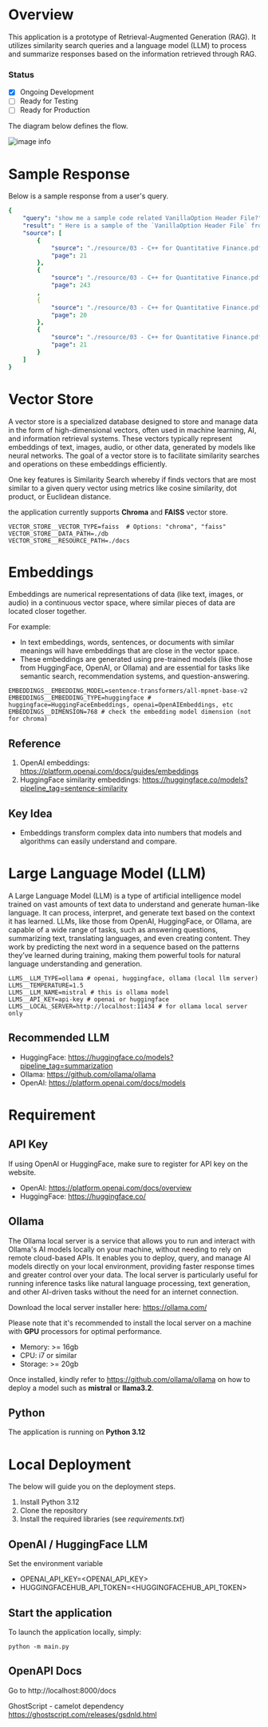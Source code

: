 # Overview

This application is a prototype of Retrieval-Augmented Generation (RAG). It utilizes similarity search queries and a language model (LLM) to process 
and summarize responses based on the information retrieved through RAG.

### Status

- [X] Ongoing Development
- [ ] Ready for Testing
- [ ] Ready for Production

The diagram below defines the flow.

![image info](docs/rag-bot.drawio.png)

# Sample Response

Below is a sample response from a user's query.

```yaml
{
    "query": "show me a sample code related VanillaOption Header File?",
    "result": " Here is a sample of the `VanillaOption Header File` from the provided context, which declares the `VanillaOption` class:\n\n```cpp\n// VanillaOption Header File\n#ifndef VANILLOPTION_HPP\n#define VANILLOPTION_HPP\n\nclass VanillaOption {\npublic:\n    // Constructor and Destructor\n    VanillaOption(double strike, double timeToExpiry, const std::string& optionType);\n    virtual ~VanillaOption();\n\n    // Accessors and Mutators\n    double getStrike() const;\n    double getTimeToExpiry() const;\n    const std::string& getOptionType() const;\n\n    // Option price calculation methods (declared but not implemented in the header file)\n    virtual double calcCall() const = 0;\n    virtual double calcPut() const = 0;\n\nprivate:\n    double _strike;      // Strike Price\n    double _timeToExpiry; // Time to Expiry\n    std::string _optionType;   // Option Type (e.g., Call or Put)\n};\n\n#endif // VANILLOPTION_HPP\n```\n\nThis header file declares the `VanillaOption` class, which includes a constructor, destructor, accessors, and two pure virtual functions to calculate call and put option prices. These pure virtual functions are later implemented in derived classes like PayOffCall and PayOffPut.",
    "source": [
        {
            "source": "./resource/03 - C++ for Quantitative Finance.pdf",
            "page": 21
        },
        {
            "source": "./resource/03 - C++ for Quantitative Finance.pdf",
            "page": 243
        ,
        {
            "source": "./resource/03 - C++ for Quantitative Finance.pdf",
            "page": 20
        },
        {
            "source": "./resource/03 - C++ for Quantitative Finance.pdf",
            "page": 21
        }
    ]
}
```

# Vector Store

A vector store is a specialized database designed to store and manage data in the form of high-dimensional vectors, often used in machine learning, AI, 
and information retrieval systems. These vectors typically represent embeddings of text, images, audio, or other data, generated by models like neural 
networks. The goal of a vector store is to facilitate similarity searches and operations on these embeddings efficiently.

One key features is Similarity Search whereby if finds vectors that are most similar to a given query vector using metrics like cosine similarity, 
dot product, or Euclidean distance.

the application currently supports **Chroma** and **FAISS** vector store.

```dotenv
VECTOR_STORE__VECTOR_TYPE=faiss  # Options: "chroma", "faiss"
VECTOR_STORE__DATA_PATH=./db
VECTOR_STORE__RESOURCE_PATH=./docs
```
# Embeddings

Embeddings are numerical representations of data (like text, images, or audio) in a continuous vector space, where similar pieces of data are located closer together.

For example:

- In text embeddings, words, sentences, or documents with similar meanings will have embeddings that are close in the vector space.
- These embeddings are generated using pre-trained models (like those from HuggingFace, OpenAI, or Ollama) and are essential for tasks like 
  semantic search, recommendation systems, and question-answering.

```dotenv
EMBEDDINGS__EMBEDDING_MODEL=sentence-transformers/all-mpnet-base-v2
EMBEDDINGS__EMBEDDING_TYPE=huggingface # huggingface=HuggingFaceEmbeddings, openai=OpenAIEmbeddings, etc
EMBEDDINGS__DIMENSION=768 # check the embedding model dimension (not for chroma)
```

## Reference
1. OpenAI embeddings: https://platform.openai.com/docs/guides/embeddings
2. HuggingFace similarity embeddings:  https://huggingface.co/models?pipeline_tag=sentence-similarity


## Key Idea 
- Embeddings transform complex data into numbers that models and algorithms can easily understand and compare.

# Large Language Model (LLM)

A Large Language Model (LLM) is a type of artificial intelligence model trained on vast amounts of text data to understand and generate human-like language. 
It can process, interpret, and generate text based on the context it has learned. LLMs, like those from OpenAI, HuggingFace, or Ollama, are capable of a 
wide range of tasks, such as answering questions, summarizing text, translating languages, and even creating content. They work by predicting the next word 
in a sequence based on the patterns they’ve learned during training, making them powerful tools for natural language understanding and generation.

```dotenv
LLMS__LLM_TYPE=ollama # openai, huggingface, ollama (local llm server)
LLMS__TEMPERATURE=1.5
LLMS__LLM_NAME=mistral # this is ollama model
LLMS__API_KEY=api-key # openai or huggingface
LLMS__LOCAL_SERVER=http://localhost:11434 # for ollama local server only
```
## Recommended LLM

- HuggingFace: https://huggingface.co/models?pipeline_tag=summarization
- Ollama: https://github.com/ollama/ollama
- OpenAI: https://platform.openai.com/docs/models


# Requirement

## API Key

If using OpenAI or HuggingFace, make sure to register for API key on the website.
- OpenAI: https://platform.openai.com/docs/overview
- HuggingFace: https://huggingface.co/

## Ollama

The Ollama local server is a service that allows you to run and interact with Ollama's AI models locally on your machine, without needing to rely on 
remote cloud-based APIs. It enables you to deploy, query, and manage AI models directly on your local environment, providing faster response times and 
greater control over your data. The local server is particularly useful for running inference tasks like natural language processing, text generation, 
and other AI-driven tasks without the need for an internet connection.

Download the local server installer here: https://ollama.com/

Please note that it's recommended to install the local server on a machine with **GPU** processors for optimal performance.

- Memory: >= 16gb
- CPU: i7 or similar
- Storage: >= 20gb

Once installed, kindly refer to https://github.com/ollama/ollama on how to deploy a model such as **mistral** or **llama3.2**.

## Python

The application is running on **Python 3.12**

# Local Deployment

The below will guide you on the deployment steps. 

1. Install Python 3.12
2. Clone the repository
3. Install the required libraries (see *requirements.txt*)

## OpenAI / HuggingFace LLM

Set the environment variable

- OPENAI_API_KEY=\<OPENAI_API_KEY>
- HUGGINGFACEHUB_API_TOKEN=\<HUGGINGFACEHUB_API_TOKEN>

## Start the application

To launch the application locally, simply:

```commandline
python -m main.py
```

## OpenAPI Docs

Go to http://localhost:8000/docs


GhostScript - camelot dependency https://ghostscript.com/releases/gsdnld.html

